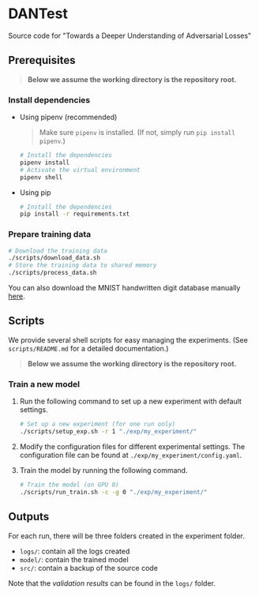 # DANTest

Source code for "Towards a Deeper Understanding of Adversarial Losses"

## Prerequisites

> __Below we assume the working directory is the repository root.__

### Install dependencies

- Using pipenv (recommended)

  > Make sure `pipenv` is installed. (If not, simply run `pip install pipenv`.)

  ```sh
  # Install the dependencies
  pipenv install
  # Activate the virtual environment
  pipenv shell
  ```

- Using pip

  ```sh
  # Install the dependencies
  pip install -r requirements.txt
  ```

### Prepare training data

```sh
# Download the training data
./scripts/download_data.sh
# Store the training data to shared memory
./scripts/process_data.sh
```

You can also download the MNIST handwritten digit database manually
[here](http://yann.lecun.com/exdb/mnist/).

## Scripts

We provide several shell scripts for easy managing the experiments. (See
`scripts/README.md` for a detailed documentation.)

> __Below we assume the working directory is the repository root.__

### Train a new model

1. Run the following command to set up a new experiment with default settings.

   ```sh
   # Set up a new experiment (for one run only)
   ./scripts/setup_exp.sh -r 1 "./exp/my_experiment/"
   ```

2. Modify the configuration files for different experimental settings. The
   configuration file can be found at `./exp/my_experiment/config.yaml`.

3. Train the model by running the following command.

     ```sh
     # Train the model (on GPU 0)
     ./scripts/run_train.sh -c -g 0 "./exp/my_experiment/"
     ```

## Outputs

For each run, there will be three folders created in the experiment folder.

- `logs/`: contain all the logs created
- `model/`: contain the trained model
- `src/`: contain a backup of the source code

Note that the _validation results_ can be found in the `logs/` folder.
